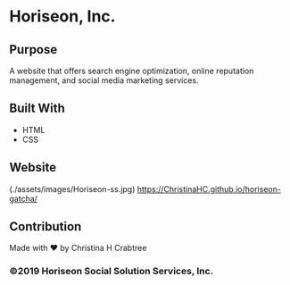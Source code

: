 # Horiseon, Inc.

## Purpose
A website that offers search engine optimization, online reputation management, and social media marketing services.

## Built With
* HTML
* CSS

## Website
(./assets/images/Horiseon-ss.jpg)
https://ChristinaHC.github.io/horiseon-gatcha/

## Contribution
Made with ❤️ by Christina H Crabtree

### ©️2019 Horiseon Social Solution Services, Inc.
